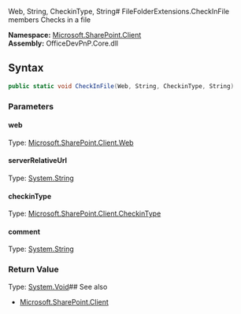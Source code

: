 Web, String, CheckinType, String# FileFolderExtensions.CheckInFile members
Checks in a file  

**Namespace:** [Microsoft.SharePoint.Client](Microsoft.SharePoint.Client.md)  
**Assembly:** OfficeDevPnP.Core.dll  
## Syntax
```C#
public static void CheckInFile(Web, String, CheckinType, String)
```
### Parameters
#### web
Type: [Microsoft.SharePoint.Client.Web](Microsoft.SharePoint.Client.Web.md) 
#### 
#### serverRelativeUrl
Type: [System.String](System.String.md) 
#### 
#### checkinType
Type: [Microsoft.SharePoint.Client.CheckinType](Microsoft.SharePoint.Client.CheckinType.md) 
#### 
#### comment
Type: [System.String](System.String.md) 
#### 
### Return Value
Type: [System.Void](System.Void.md)## See also
- [Microsoft.SharePoint.Client](Microsoft.SharePoint.Client.md)
